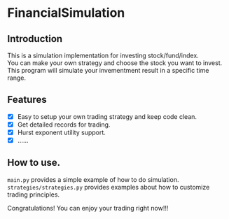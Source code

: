 # FinancialSimulation

## Introduction

This is a simulation implementation for investing stock/fund/index.  
You can make your own strategy and choose the stock you want to invest. This program will simulate your invementment result in a specific time range.

## Features
- [x] Easy to setup your own trading strategy and keep code clean.
- [x] Get detailed records for trading.
- [x] Hurst exponent utility support.
- [x] ......

## How to use.
`main.py` provides a simple example of how to do simulation.  
`strategies/strategies.py` provides examples about how to customize trading principles.  

Congratulations! You can enjoy your trading right now!!!
